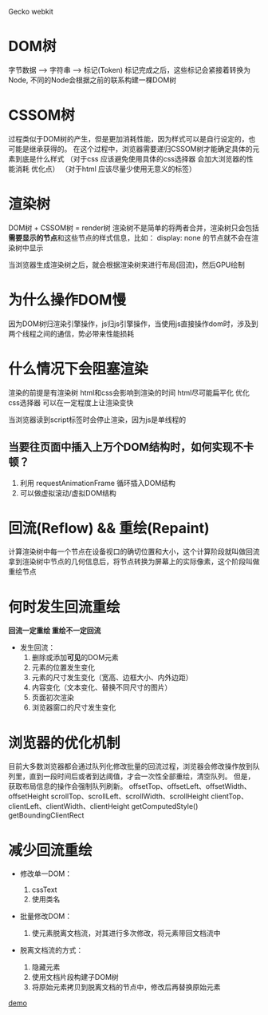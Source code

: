 Gecko webkit
# DOM树
字节数据 --> 字符串 --> 标记(Token)
标记完成之后，这些标记会紧接着转换为Node, 不同的Node会根据之前的联系构建一棵DOM树

# CSSOM树
过程类似于DOM树的产生，但是更加消耗性能，因为样式可以是自行设定的，也可能是继承获得的。
在这个过程中，浏览器需要递归CSSOM树才能确定具体的元素到底是什么样式
（对于css 应该避免使用具体的css选择器 会加大浏览器的性能消耗 优化点）
（对于html 应该尽量少使用无意义的标签）

# 渲染树
DOM树 + CSSOM树 = render树
渲染树不是简单的将两者合并，渲染树只会包括**需要显示的节点**和这些节点的样式信息，比如： display: none 的节点就不会在渲染树中显示

当浏览器生成渲染树之后，就会根据渲染树来进行布局(回流)，然后GPU绘制

# 为什么操作DOM慢
因为DOM树归渲染引擎操作，js归js引擎操作，当使用js直接操作dom时，涉及到两个线程之间的通信，势必带来性能损耗

# 什么情况下会阻塞渲染
渲染的前提是有渲染树 html和css会影响到渲染的时间
html尽可能扁平化 优化css选择器 可以在一定程度上让渲染变快

当浏览器读到script标签时会停止渲染，因为js是单线程的

## 当要往页面中插入上万个DOM结构时，如何实现不卡顿？
1. 利用 requestAnimationFrame 循环插入DOM结构
2. 可以做虚拟滚动/虚拟DOM结构


# 回流(Reflow) && 重绘(Repaint)
计算渲染树中每一个节点在设备视口的确切位置和大小，这个计算阶段就叫做回流
拿到渲染树中节点的几何信息后，将节点转换为屏幕上的实际像素，这个阶段叫做重绘节点


# 何时发生回流重绘

**回流一定重绘 重绘不一定回流**
- 发生回流：
    1. 删除或添加**可见**的DOM元素
    2. 元素的位置发生变化
    3. 元素的尺寸发生变化（宽高、边框大小、内外边距）
    4. 内容变化（文本变化、替换不同尺寸的图片）
    5. 页面初次渲染
    6. 浏览器窗口的尺寸发生变化

# 浏览器的优化机制
目前大多数浏览器都会通过队列化修改批量的回流过程，浏览器会修改操作放到队列里，直到一段时间后或者到达阈值，才会一次性全部重绘，清空队列。
但是，获取布局信息的操作会强制队列刷新。
offsetTop、offsetLeft、offsetWidth、offsetHeight
scrollTop、scrollLeft、scrollWidth、scrollHeight
clientTop、clientLeft、clientWidth、clientHeight
getComputedStyle()
getBoundingClientRect

# 减少回流重绘
- 修改单一DOM：
    1. cssText
    2. 使用类名

- 批量修改DOM：
    1. 使元素脱离文档流，对其进行多次修改，将元素带回文档流中

- 脱离文档流的方式：
    1. 隐藏元素
    2. 使用文档片段构建子DOM树
    3. 将原始元素拷贝到脱离文档的节点中，修改后再替换原始元素


[demo](https://juejin.im/post/6844903779700047885)
